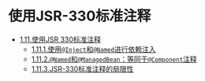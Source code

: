 # 使用JSR-330标准注释

- [1.11.使用JSR 330标准注释]()
     - [1.11.1.使用`@Inject`和`@Named`进行依赖注入]()
     - [1.11.2.`@Named`和`@ManagedBean`：等同于`@Component`注释]()
     - [1.11.3.JSR-330标准注释的局限性]()

